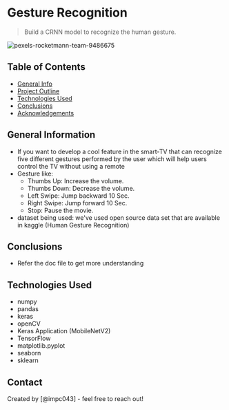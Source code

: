 # Gesture Recognition 
> Build a CRNN model to recognize the human gesture.

![pexels-rocketmann-team-9486675](https://github.com/impc043/gesture_recognition_deep_learning/assets/103483875/1959feca-c578-4f6c-bafc-bfabd03cfaa6)

## Table of Contents
* [General Info](#general-information)
* [Project Outline](#project-outline)
* [Technologies Used](#technologies-used)
* [Conclusions](#conclusions)
* [Acknowledgements](#acknowledgements)



## General Information
- If you want to develop a cool feature in the smart-TV that can recognize five different gestures performed by the user which will help users control the TV without using a remote
- Gesture like:
  -	Thumbs Up: Increase the volume. 
  -	Thumbs Down: Decrease the volume.  
  -	Left Swipe: Jump backward 10 Sec. 
  -	Right Swipe: Jump forward 10 Sec. 
  -	Stop: Pause the movie. 
- dataset being used: we've used open source data set that are available in kaggle (Human Gesture Recognition)



## Conclusions
- Refer the doc file to get more understanding


## Technologies Used
- numpy 
- pandas 
- keras
- openCV 
- Keras Application (MobileNetV2)
- TensorFlow
- matplotlib.pyplot 
- seaborn
- sklearn


## Contact
Created by [@impc043] - feel free to reach out!

